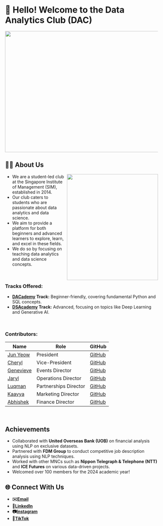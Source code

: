 # **👋 Hello! Welcome to the Data Analytics Club (DAC)**

<img src="https://github.com/user-attachments/assets/bdd84393-9a34-48d9-a52d-8d8847efd76d" width="1000" height="400">

## **👨‍💻 About Us**
<img src="https://github.com/user-attachments/assets/9dbe7fa3-14df-4326-9234-5896afd82e23" align=right width="300" height="350">

- We are a student-led club at the Singapore Institute of Management (SIM), established in 2014.
- Our club caters to students who are passionate about data analytics and data science.
- We aim to provide a platform for both beginners and advanced learners to explore, learn, and excel in these fields.
- We do so by focusing on teaching data analytics and data science concepts.

<br>

### **Tracks Offered:**
- **[DACademy](https://github.com/DACSIM/DAC-Curriculum) Track:** Beginner-friendly, covering fundamental Python and SQL concepts.
- **[DSAcademy](https://github.com/DACSIM/DSA-Curriculum) Track:** Advanced, focusing on topics like Deep Learning and Generative AI.

<br>

### **Contributors:**

| **Name**           | **Role**                     | **GitHub**                                                                            |
|--------------------|------------------------------|---------------------------------------------------------------------------------------|
| [Jun Yeow](#)      | President                    | [GitHub](https://github.com/JohnYeow23)                                               |
| [Cheryl](#)        | Vice-President               | [GitHub](https://github.com/rylmatoo)                                                 |
| [Genevieve](#)     | Events Director              | [GitHub](https://github.com/genv3210)                                                 |
| [Jaryl](#)         | Operations Director          | [GitHub](https://github.com/JarylLiewJW)                                              |
| [Luqman](#)        | Partnerships Director        | [GitHub](https://github.com/LuqDaMan)                                                 |
| [Kaavya](#)        | Marketing Director           | [GitHub](https://github.com/kaavya-22)                                                |
| [Abhishek](#)      | Finance Director             | [GitHub](https://github.com/Vettel99)                                                 |


<br>

## **Achievements**
- Collaborated with **United Overseas Bank (UOB)** on financial analysis using NLP on exclusive datasets.
- Partnered with **FDM Group** to conduct competitive job description analysis using NLP techniques.
- Worked with other MNCs such as **Nippon Telegraph & Telephone (NTT)** and **ICE Futures** on various data-driven projects.
- Welcomed over 100 members for the 2024 academic year!

## **🌐 Connect With Us**
- **✉️[Email](mailto:simdac@sim.edu.sg)** 
- **🔗[LinkedIn](https://www.linkedin.com/company/simdac/)**
- **📷[Instagram](https://www.instagram.com/sim_dac/)**
- **🎥[TikTok](https://tiktok.com/@sim_dac?lang=en)**

